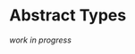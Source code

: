 # Abstract Types

_work in progress_

<!---
Local Variables:
mode: outline
coding: iso-latin-1
outline-regexp: "#+"
End:
-->
